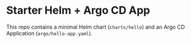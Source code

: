 # Starter Helm + Argo CD App
This repo contains a minimal Helm chart (`charts/hello`) and an Argo CD Application (`argo/hello-app.yaml`).
